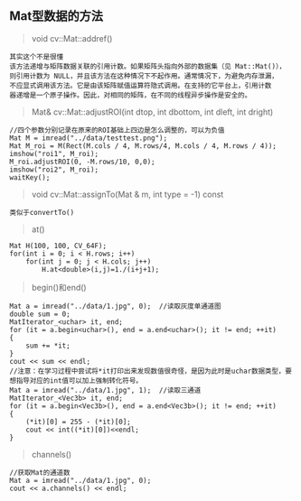 ## Mat型数据的方法
> void cv::Mat::addref()
```
其实这个不是很懂
该方法递增与矩阵数据关联的引用计数。如果矩阵头指向外部的数据集（见 Mat::Mat()），
则引用计数为 NULL，并且该方法在这种情况下不起作用。通常情况下，为避免内存泄漏，
不应显式调用该方法。它是由该矩阵赋值运算符隐式调用。在支持的它平台上，引用计数
器递增是一个原子操作。因此，对相同的矩阵，在不同的线程异步操作是安全的。
```
> Mat& cv::Mat::adjustROI(int dtop, int dbottom, int dleft, int dright)
```
//四个参数分别记录在原来的ROI基础上四边是怎么调整的，可以为负值
Mat M = imread("../data/testtest.png");
Mat M_roi = M(Rect(M.cols / 4, M.rows/4, M.cols / 4, M.rows / 4));
imshow("roi1", M_roi);
M_roi.adjustROI(0, -M.rows/10, 0,0);
imshow("roi2", M_roi);
waitKey();
```
> void cv::Mat::assignTo(Mat & m, int type = -1) const
```
类似于convertTo()
```
> at()
```
Mat H(100, 100, CV_64F);
for(int i = 0; i < H.rows; i++)
    for(int j = 0; j < H.cols; j++)
        H.at<double>(i,j)=1./(i+j+1);
```
> begin()和end()
```
Mat a = imread("../data/1.jpg", 0);  //读取灰度单通道图
double sum = 0;
MatIterator_<uchar> it, end;
for (it = a.begin<uchar>(), end = a.end<uchar>(); it != end; ++it)
{
	sum += *it;
}
cout << sum << endl;
//注意：在学习过程中尝试将*it打印出来发现数值很奇怪，是因为此时是uchar数据类型，要想指导对应的int值可以加上强制转化符号。
Mat a = imread("../data/1.jpg", 1);  //读取三通道
MatIterator_<Vec3b> it, end;
for (it = a.begin<Vec3b>(), end = a.end<Vec3b>(); it != end; ++it)
{
	(*it)[0] = 255 - (*it)[0];
	cout << int((*it)[0])<<endl;
}
```
> channels()
```
//获取Mat的通道数
Mat a = imread("../data/1.jpg", 0);
cout << a.channels() << endl;
```
> 
